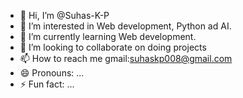 - 👋 Hi, I’m @Suhas-K-P
- 👀 I’m interested in Web development, Python ad AI.
- 🌱 I’m currently learning  Web development.
- 💞️ I’m looking to collaborate on  doing projects
- 📫 How to reach me gmail:suhaskp008@gmail.com
- 😄 Pronouns: ...
- ⚡ Fun fact: ...

<!---
Suhas-K-P/Suhas-K-P is a ✨ special ✨ repository because its `README.md` (this file) appears on your GitHub profile.
You can click the Preview link to take a look at your changes.
--->

